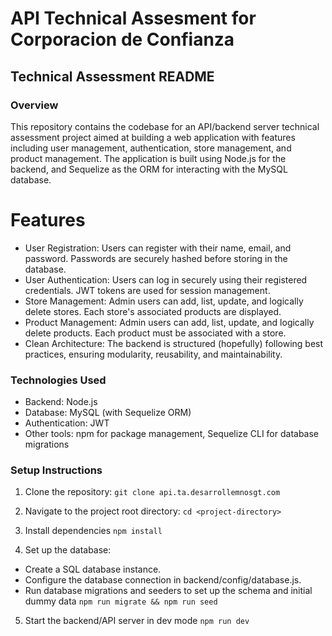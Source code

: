 # API Technical Assesment for Corporacion de Confianza

## Technical Assessment README

### Overview

This repository contains the codebase for an API/backend server technical assessment project aimed at building a web application with features including user management, authentication, store management, and product management. The application is built using Node.js for the backend, and Sequelize as the ORM for interacting with the MySQL database.

# Features

- User Registration: Users can register with their name, email, and password. Passwords are securely hashed before storing in the database.
- User Authentication: Users can log in securely using their registered credentials. JWT tokens are used for session management.
- Store Management: Admin users can add, list, update, and logically delete stores. Each store's associated products are displayed.
- Product Management: Admin users can add, list, update, and logically delete products. Each product must be associated with a store.
- Clean Architecture: The backend is structured (hopefully) following best practices, ensuring modularity, reusability, and maintainability.

### Technologies Used

- Backend: Node.js
- Database: MySQL (with Sequelize ORM)
- Authentication: JWT
- Other tools: npm for package management, Sequelize CLI for database migrations

### Setup Instructions

1. Clone the repository:
   `git clone api.ta.desarrollemnosgt.com`

2. Navigate to the project root directory:
   `cd <project-directory>`

3. Install dependencies
   `npm install`

4. Set up the database:

- Create a SQL database instance.
- Configure the database connection in backend/config/database.js.
- Run database migrations and seeders to set up the schema and initial dummy data
  `npm run migrate && npm run seed`

5. Start the backend/API server in dev mode
   `npm run dev`
